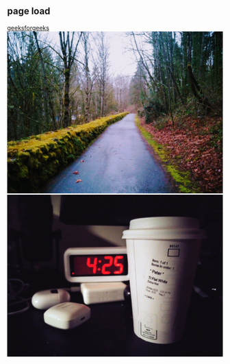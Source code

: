 ## page load
[geeksforgeeks](https://www.geeksforgeeks.org/how-to-run-a-function-when-the-page-is-loaded-in-javascript/)<br/>
![trail](trail.jpeg "Trail")
![coffee](coffee_032623.jpeg "coffee")
